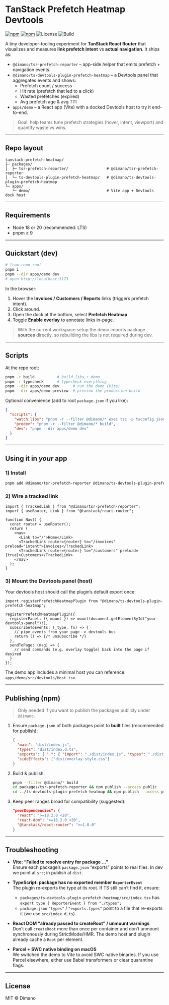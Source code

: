# TanStack Prefetch Heatmap Devtools

[![npm](https://img.shields.io/npm/v/@dimano/ts-devtools-plugin-prefetch-heatmap.svg)](https://www.npmjs.com/package/@dimano/ts-devtools-plugin-prefetch-heatmap)
[![npm](https://img.shields.io/npm/v/@dimano/tsr-prefetch-reporter.svg)](https://www.npmjs.com/package/@dimano/tsr-prefetch-reporter)
![License](https://img.shields.io/badge/license-MIT-blue.svg)
![Build](https://github.com/dimitrianoudi/tanstack-prefetch-heatmap/actions/workflows/ci.yml/badge.svg)


A tiny developer-tooling experiment for **TanStack React Router** that visualizes and measures **link prefetch intent** vs **actual navigation**. It ships as:

- `@dimano/tsr-prefetch-reporter` – app-side helper that emits prefetch + navigation events.
- `@dimano/ts-devtools-plugin-prefetch-heatmap` – a Devtools panel that aggregates events and shows:
  - Prefetch count / success
  - Hit rate (prefetch that led to a click)
  - Wasted prefetches (expired)
  - Avg prefetch age & avg TTI
- `apps/demo` – a React app (Vite) with a docked Devtools host to try it end-to-end.

> Goal: help teams tune prefetch strategies (hover, intent, viewport) and quantify waste vs wins.

---

## Repo layout

```
tanstack-prefetch-heatmap/
├─ packages/
│  ├─ tsr-prefetch-reporter/                 # @dimano/tsr-prefetch-reporter
│  └─ ts-devtools-plugin-prefetch-heatmap/   # @dimano/ts-devtools-plugin-prefetch-heatmap
└─ apps/
   └─ demo/                                  # Vite app + Devtools dock host
```

---

## Requirements

- Node 18 or 20 (recommended: LTS)
- pnpm ≥ 9

---

## Quickstart (dev)

```bash
# from repo root
pnpm i
pnpm --dir apps/demo dev
# open http://localhost:5173
```

In the browser:
1. Hover the **Invoices / Customers / Reports** links (triggers prefetch intent).
2. Click around.
3. Open the dock at the bottom, select **Prefetch Heatmap**.
4. Toggle **Enable overlay** to annotate links in-page.

> With the current workspace setup the demo imports package **sources** directly, so rebuilding the libs is not required during dev.

---

## Scripts

At the repo root:

```bash
pnpm -r build          # build libs + demo
pnpm -r typecheck      # typecheck everything
pnpm --dir apps/demo dev      # run the demo (Vite)
pnpm --dir apps/demo preview  # preview the production build
```

Optional convenience (add to root `package.json` if you like):

```json
{
  "scripts": {
    "watch:libs": "pnpm -r --filter @dimano/* exec tsc -p tsconfig.json --watch",
    "predev": "pnpm -r --filter @dimano/* build",
    "dev": "pnpm --dir apps/demo dev"
  }
}
```

---

## Using it in *your* app

### 1) Install
```bash
pnpm add @dimano/tsr-prefetch-reporter @dimano/ts-devtools-plugin-prefetch-heatmap @tanstack/react-router
```

### 2) Wire a tracked link
```tsx
import { TrackedLink } from "@dimano/tsr-prefetch-reporter";
import { useRouter, Link } from "@tanstack/react-router";

function Nav() {
  const router = useRouter();
  return (
    <nav>
      <Link to="/">Home</Link>
      <TrackedLink router={router} to="/invoices" preload="intent">Invoices</TrackedLink>
      <TrackedLink router={router} to="/customers" preload={true}>Customers</TrackedLink>
    </nav>
  );
}
```

### 3) Mount the Devtools panel (host)
Your devtools host should call the plugin’s default export once:

```tsx
import registerPrefetchHeatmapPlugin from "@dimano/ts-devtools-plugin-prefetch-heatmap";

registerPrefetchHeatmapPlugin({
  registerPanel: ({ mount }) => mount(document.getElementById("your-devtools-panel")!),
  subscribeToEvents: (_type, fn) => {
    // pipe events from your page -> devtools bus
    return () => {/* unsubscribe */}
  },
  sendToPage: (msg) => {
    // send commands (e.g. overlay toggle) back into the page if desired
  }
});
```

The demo app includes a minimal host you can reference: `apps/demo/src/devtools/Host.tsx`.

---

## Publishing (npm)

> Only needed if you want to publish the packages publicly under `@dimano`.

1. Ensure `package.json` of both packages point to **built** files (recommended for publish):

   ```json
   {
     "main": "dist/index.js",
     "types": "dist/index.d.ts",
     "exports": { ".": { "import": "./dist/index.js", "types": "./dist/index.d.ts" } },
     "sideEffects": ["dist/overlay-style.css"]
   }
   ```

2. Build & publish:

   ```bash
   pnpm --filter @dimano/* build
   cd packages/tsr-prefetch-reporter && npm publish --access public
   cd ../ts-devtools-plugin-prefetch-heatmap && npm publish --access public
   ```

3. Keep peer ranges broad for compatibility (suggested):

   ```json
   "peerDependencies": {
     "react": ">=18.2.0 <20",
     "react-dom": ">=18.2.0 <20",
     "@tanstack/react-router": ">=1.0.0"
   }
   ```

---

## Troubleshooting

- **Vite: “Failed to resolve entry for package …”**  
  Ensure each package’s `package.json` “exports” points to real files. In dev we point at `src`; in publish at `dist`.

- **TypeScript: package has no exported member `ReporterEvent`**  
  The plugin re-exports the type at its root. If TS still can’t find it, ensure:
  - `packages/ts-devtools-plugin-prefetch-heatmap/src/index.tsx` has  
    `export type { ReporterEvent } from "./types";`
  - `package.json` `"types"` / `"exports.types"` point to a file that re-exports it (we use `src/index.d.ts`).

- **React DOM “already passed to createRoot” / unmount warnings**  
  Don’t call `createRoot` more than once per container and don’t unmount synchronously during StrictMode/HMR. The demo host and plugin already cache a `Root` per element.

- **Parcel + SWC native binding on macOS**  
  We switched the demo to Vite to avoid SWC native binaries. If you use Parcel elsewhere, either use Babel transformers or clear quarantine flags.

---

## License

MIT © Dimano

